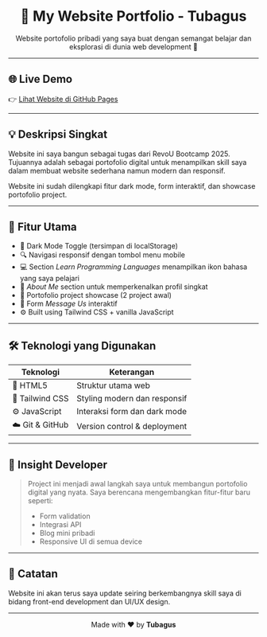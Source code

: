 <h1 align="center">📁 My Website Portfolio - Tubagus</h1>

<p align="center">
  Website portofolio pribadi yang saya buat dengan semangat belajar dan eksplorasi di dunia web development 🚀
</p>

---

## 🌐 Live Demo

👉 [Lihat Website di GitHub Pages](https://revou-coding-camp.github.io/codingcamp-14-jul-25-tubagusbudis/)

---

## 💡 Deskripsi Singkat

Website ini saya bangun sebagai tugas dari RevoU Bootcamp 2025. Tujuannya adalah sebagai portofolio digital untuk menampilkan skill saya dalam membuat website sederhana namun modern dan responsif.

Website ini sudah dilengkapi fitur dark mode, form interaktif, dan showcase portofolio project.

---

## 🧩 Fitur Utama

- 🎨 Dark Mode Toggle (tersimpan di localStorage)
- 🔍 Navigasi responsif dengan tombol menu mobile
- 💻 Section _Learn Programming Languages_ menampilkan ikon bahasa yang saya pelajari
- 👤 _About Me_ section untuk memperkenalkan profil singkat
- 🧱 Portofolio project showcase (2 project awal)
- 📨 Form _Message Us_ interaktif
- ⚙️ Built using Tailwind CSS + vanilla JavaScript

---

## 🛠️ Teknologi yang Digunakan

| Teknologi       | Keterangan                   |
| --------------- | ---------------------------- |
| 🧾 HTML5        | Struktur utama web           |
| 🎨 Tailwind CSS | Styling modern dan responsif |
| ⚙️ JavaScript   | Interaksi form dan dark mode |
| ☁️ Git & GitHub | Version control & deployment |

---

## 🧠 Insight Developer

> Project ini menjadi awal langkah saya untuk membangun portofolio digital yang nyata. Saya berencana mengembangkan fitur-fitur baru seperti:
>
> - Form validation
> - Integrasi API
> - Blog mini pribadi
> - Responsive UI di semua device

---

## 📌 Catatan

Website ini akan terus saya update seiring berkembangnya skill saya di bidang front-end development dan UI/UX design.

---

<p align="center">
  Made with ❤️ by <strong>Tubagus</strong>
</p>
